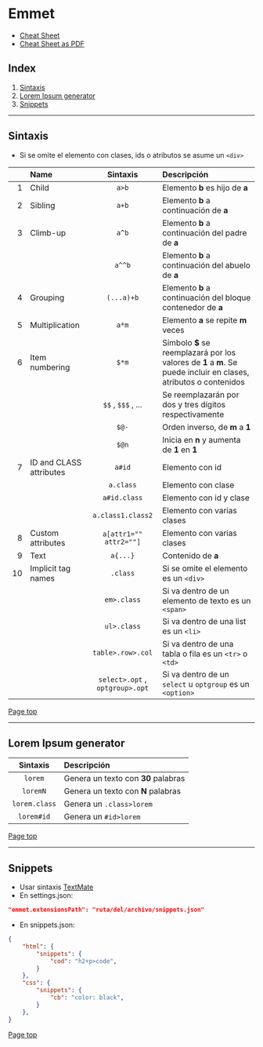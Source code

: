 # Emmet
<a id="header"></a>

- [Cheat Sheet](https://docs.emmet.io/cheat-sheet/)
- [Cheat Sheet as PDF](https://docs.emmet.io/cheatsheet-a5.pdf)

## Index

1. [Sintaxis](#section-1)
1. [Lorem Ipsum generator](#section-2)
1. [Snippets](#section-3)

---
<a id="section-1"></a>

## Sintaxis

- Si se omite el elemento con clases, ids o atributos se asume un `<div>`

||Name|Sintaxis|Descripción|
|---:|:---|:---:|:---|
|1|Child|`a>b`|Elemento **b** es hijo de **a**|
|2|Sibling|`a+b`|Elemento **b** a continuación de **a**|
|3|Climb-up|`a^b`|Elemento **b** a continuación del padre de **a**|
|||`a^^b`|Elemento **b** a continuación del abuelo de **a**|
|4|Grouping|`(...a)+b`|Elemento **b** a continuación del bloque contenedor de **a**|
|5|Multiplication|`a*m`|Elemento **a** se repite **m** veces|
|6|Item numbering|`$*m`|Símbolo **$** se reemplazará por los valores de **1** a **m**. Se puede incluir en clases, atributos o contenidos|
|||`$$` , `$$$` , ...|Se reemplazarán por dos y tres dígitos respectivamente|
|||`$@-`|Orden inverso, de **m** a **1**|
|||`$@n`|Inicia en **n** y aumenta de **1** en **1**|
|7|ID and CLASS attributes|`a#id`|Elemento con id|
|||`a.class`|Elemento con clase|
|||`a#id.class`|Elemento con id y clase|
|||`a.class1.class2`|Elemento con varias clases|
|8|Custom attributes|`a[attr1="" attr2=""]`|Elemento con varias clases|
|9|Text|`a{...}`|Contenido de **a**|
|10|Implicit tag names|`.class`|Si se omite el elemento es un `<div>`|
|||`em>.class`|Si va dentro de un elemento de texto es un `<span>`|
|||`ul>.class`|Si va dentro de una list es un `<li>`|
|||`table>.row>.col`|Si va dentro de una tabla o fila es un `<tr>` o `<td>`|
|||`select>.opt` , `optgroup>.opt`|Si va dentro de un `select` u `optgroup` es un `<option>`|

[Page top][Header]

---
<a id="section-2"></a>

## Lorem Ipsum generator

|Sintaxis|Descripción|
|:---:|:---|
|`lorem`|Genera un texto con **30** palabras|
|`loremN`|Genera un texto con **N** palabras|
|`lorem.class`|Genera un `.class>lorem`|
|`lorem#id`|Genera un `#id>lorem`|

[Page top][Header]

---
<a id="section-3"></a>

## Snippets

- Usar sintaxis [TextMate](https://macromates.com/textmate/manual/snippets)
- En settings.json:

```json
"emmet.extensionsPath": "ruta/del/archivo/snippets.json"
```

- En snippets.json:

```json
{
    "html": {
        "snippets": {
            "cod": "h2+p>code",
        }
    },
    "css": {
        "snippets": {
            "cb": "color: black",
        }
    },
}
```

[Page top][Header]

[Header]: #header